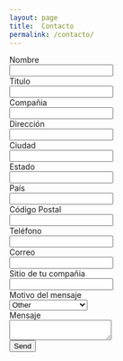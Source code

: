```yaml
---
layout: page
title:  Contacto
permalink: /contacto/
---
```


<div class="section-content">
  <form action="https://formspree.io/danielpliego@gmail.com" method="POST" class="form-horizontal">
    <input type="hidden" name="_next" value="https://danpliego.github.io/gracias" />
    <div class="form-group">
      <label class="control-label col-sm-3" for="name">Nombre</label>
      <div class="col-sm-4">
        <input type="text" name="name" class="form-control">
      </div>
    </div>
    <div class="form-group">
      <label class="control-label col-sm-3" for="title">Titulo</label>
      <div class="col-sm-4">
        <input type="text" name="title" class="form-control">
      </div>
    </div>
    <div class="form-group">
      <label class="control-label col-sm-3" for="compania">Compañia</label>
      <div class="col-sm-4">
        <input type="text" name="compania" class="form-control">
      </div>
    </div>
    <div class="form-group">
      <label class="control-label col-sm-3" for="direccion">Dirección</label>
      <div class="col-sm-4">
        <input type="text" name="direccion" class="form-control">
      </div>
    </div>
    <div class="form-group">
      <label class="control-label col-sm-3" for="ciudad">Ciudad</label>
      <div class="col-sm-4">
        <input type="text" name="ciudad" class="form-control">
      </div>
    </div>
    <div class="form-group">
      <label class="control-label col-sm-3" for="estado">Estado</label>
      <div class="col-sm-4">
        <input type="text" name="estado" class="form-control">
      </div>
    </div>
    <div class="form-group">
      <label class="control-label col-sm-3" for="pais">País</label>
      <div class="col-sm-4">
        <input type="text" name="pais" class="form-control">
      </div>
    </div>
    <div class="form-group">
      <label class="control-label col-sm-3" for="codigo-postal">Código Postal</label>
      <div class="col-sm-4">
        <input type="text" name="codigo-postal" class="form-control">
      </div>
    </div>
    <div class="form-group">
      <label class="control-label col-sm-3" for="telefono">Teléfono</label>
      <div class="col-sm-4">
        <input type="text" name="telefono" class="form-control">
      </div>
    </div>
    <div class="form-group">
      <label class="control-label col-sm-3" for="_replyto">Correo</label>
      <div class="col-sm-4">
        <input type="text" name="_replyto" class="form-control">
      </div>
    </div>
    <div class="form-group">
      <label class="control-label col-sm-3" for="website">Sitio de tu compañia</label>
      <div class="col-sm-4">
        <input type="text" name="website" class="form-control">
      </div>
    </div>
    <div class="form-group">
      <label class="control-label col-sm-3" for="_subject">Motivo del mensaje</label>
      <div class="col-sm-4">
        <select name="_subject" class="form-control">
          <option value="product-information" selected>Product Information</option>
          <option value="Technical Support" selected>Technical Support</option>
          <option value="sales-support" selected>Sales Support</option>
          <option value="other" selected>Other</option>
        </select>
      </div>
    </div>
    <div class="form-group">
      <label class="control-label col-sm-3" for="mensaje">Mensaje</label>
      <div class="col-sm-4">
        <textarea name="mensaje" id="" class="form-control"></textarea>
      </div>
    </div>
    <div class="form-group">
      <div class="col-sm-offset-3 col-sm-4">
        <input type="submit" value="Send" class="btn btn-primary btn-lg">
      </div>
    </div>
  </form>
</div>
